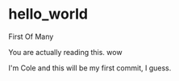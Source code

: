 # hello_world
First Of Many

You are actually reading this. wow

I'm Cole and this will be my first commit, I guess.
